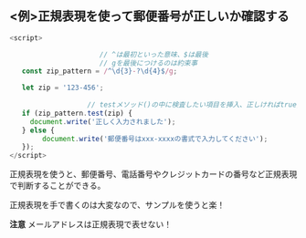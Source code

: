 ## <例>正規表現を使って郵便番号が正しいか確認する

```js
<script>

                      // ^は最初といった意味、$は最後
                      // gを最後につけるのは約束事
   const zip_pattern = /^\d{3}-?\d{4}$/g;

   let zip = '123-456';
                    
                   // testメソッド()の中に検査したい項目を挿入、正しければtrue,間違っていればfalseを返す
   if (zip_pattern.test(zip) {
     document.write('正しく入力されました');
   } else {
        document.write('郵便番号はxxx-xxxxの書式で入力してください');
   });
</script>
```

正規表現を使うと、郵便番号、電話番号やクレジットカードの番号など正規表現で判断することができる。

正規表現を手で書くのは大変なので、サンプルを使うと楽！

**注意**
メールアドレスは正規表現で表せない！
